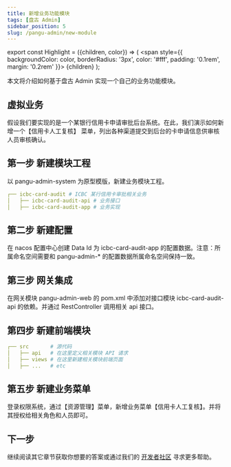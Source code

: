 ```yaml
---
title: 新增业务功能模块
tags: [盘古 Admin]
sidebar_position: 5
slug: /pangu-admin/new-module
---
```


<head>
  <title>盘古 Admin 快速入门 | SUCI(Vue3、Element-Plus) | 盘古开发框架</title>
  <meta name="keywords" content="盘古开发框架 | 部署运维指南" />
  <meta name="description" content="盘古开发框架是一套轻量稳健的工业级分布式微服务开发治理框架（兼容单体分层架构）" />
</head>

export const Highlight = ({children, color}) => (
  <span
    style={{
      backgroundColor: color,
      borderRadius: '3px',
      color: '#fff',
      padding: '0.1rem',
      margin: '0.2rem'
    }}>
    {children}
  </span>
);

本文将介绍如何基于盘古 Admin 实现一个自己的业务功能模块。

## 虚拟业务

假设我们要实现的是一个某银行信用卡申请审批后台系统。在此，我们演示如何新增一个【信用卡人工复核】 菜单，列出各种渠道提交到后台的卡申请信息供审核人员审核确认。

## 第一步 新建模块工程
以 pangu-admin-system 为原型模版，新建业务模块工程。

```yaml
┌── icbc-card-audit # ICBC 某行信用卡审批相关业务
│	├── icbc-card-audit-api # 业务接口
│	├── icbc-card-audit-app # 业务实现	
```

## 第二步 新建配置
在 nacos 配置中心创建 Data Id 为 icbc-card-audit-app 的配置数据。注意：所属命名空间需要和 pangu-admin-* 的配置数据所属命名空间保持一致。

## 第三步 网关集成
在网关模块 pangu-admin-web 的 pom.xml 中添加对接口模块 icbc-card-audit-api 的依赖。并通过 RestController 调用相关 api 接口。 

## 第四步 新建前端模块
```yaml
┌── src		  # 源代码
│	├── api	  # 在这里定义相关模块 API 请求
│	├── views # 在这里新建相关模块前端页面
│	├── ...	  # etc
```
## 第五步 新建业务菜单
登录权限系统，通过【资源管理】菜单，新增业务菜单【信用卡人工复核】。并将其授权给相关角色和人员即可。

## 下一步
继续阅读其它章节获取你想要的答案或通过我们的 [开发者社区](/community) 寻求更多帮助。
